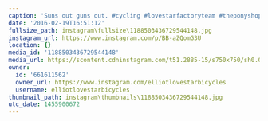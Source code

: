 ```yaml
---
caption: 'Suns out guns out. #cycling #lovestarfactoryteam #theponyshop #bikecommute'
date: '2016-02-19T16:51:12'
fullsize_path: instagram\fullsize\1188503436729544148.jpg
instagram_url: https://www.instagram.com/p/BB-aZQomG3U
location: {}
media_id: '1188503436729544148'
media_url: https://scontent.cdninstagram.com/t51.2885-15/s750x750/sh0.08/e35/11378094_1706714969541655_1016534613_n.jpg?ig_cache_key=MTE4ODUwMzQzNjcyOTU0NDE0OA%3D%3D.2
owner:
  id: '661611562'
  owner_url: https://www.instagram.com/elliotlovestarbicycles
  username: elliotlovestarbicycles
thumbnail_path: instagram\thumbnails\1188503436729544148.jpg
utc_date: 1455900672
---
```

